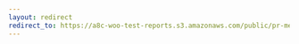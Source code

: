 ```yaml
---
layout: redirect
redirect_to: https://a8c-woo-test-reports.s3.amazonaws.com/public/pr-merge/40867/api/index.html
---
```

